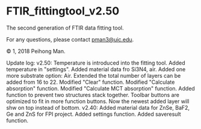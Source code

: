 # FTIR_fittingtool_v2.50
The second generation of FTIR data fitting tool. 

For any questions, please contact pman3@uic.edu.

© 1, 2018 Peihong Man.

Update log: 
v2.50:
    Temperature is introduced into the fitting tool. Added temperature in "settings".
    Added material data fro Si3N4, air. 
    Added one more substrate option: Air. 
    Extended the total number of layers can be added from 16 to 22. 
    Modified "Clear" function. 
    Modified "Calculate absorption" function. 
    Modified "Calculate MCT absorption" function. 
    Added function to prevent two structures stack together. 
    Toolbar buttons are optimized to fit in more function buttons. 
    Now the newest added layer will shw on top instead of bottom. 
v2.40:
    Added material data for ZnSe, BaF2, Ge and ZnS for FPI project.
    Added settings function.
    Added saveresult function.
